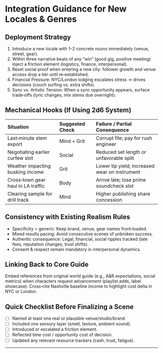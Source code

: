 # Integration Guidance for New Locales & Genres

## Deployment Strategy
1. Introduce a new locale with 1–2 concrete nouns immediately (venue, street, gear).
2. Within three narrative beats of any “win” (good gig, positive meeting) inject a friction element (logistics, finance, interpersonal).
3. Reset social proof when entering a new city: follower growth and venue access drop a tier until re‑established.
4. Financial Pressure: NYC/London lodging escalates stress → drives decisions (couch surfing vs. extra shifts).
5. Sync vs. Artistic Tension: When a sync opportunity appears, surface trade‑offs (lyric changes, mix stems due overnight).

## Mechanical Hooks (If Using 2d6 System)
| Situation | Suggested Check | Failure / Partial Consequence |
| :---- | :---- | :---- |
| Last‑minute stem export | Mind + Grit | Corrupt file; pay for rush engineer |
| Negotiating earlier curfew slot | Social | Reduced set length or unfavorable split |
| Weather impacting busking income | Grit | Lower tip yield; increased wear on instrument |
| Cross‑town gear haul in LA traffic | Body | Arrive late; lose prime soundcheck slot |
| Clearing sample for drill track | Mind | Higher publishing share concession |

## Consistency with Existing Realism Rules
* Specificity > generic: Keep brand, venue, gear names front‑loaded.
* Mixed results pacing: Avoid consecutive scenes of unbroken success.
* Authentic consequence: Legal, financial, social ripples tracked (late fees, reputation changes, trust shifts).
* Consent & respect remain mandatory in interpersonal dynamics.

## Linking Back to Core Guide
Embed references from original world guide (e.g., A&R expectations, social metrics) when characters request advancement (playlist adds, label showcase). Cross‑cite Nashville baseline income to highlight cost delta in NYC or London.

## Quick Checklist Before Finalizing a Scene
- [ ] Named at least one real or plausible venue/studio/brand.
- [ ] Included one sensory layer (smell, texture, ambient sound).
- [ ] Introduced or escalated a friction element.
- [ ] Reflected time cost / opportunity cost of decision.
- [ ] Updated any relevant resource trackers (cash, trust, fatigue).

---